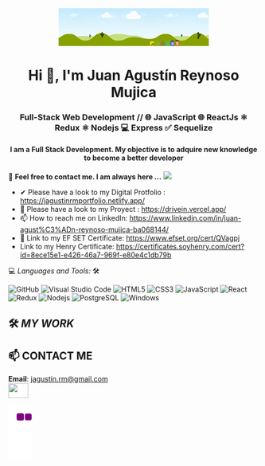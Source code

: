 <div align="center" ><img width="60%" alt="welcome to my profile!" src="https://github.com/jagustinrm/jagustinrm/blob/main/banner.gif"></div>


<h1 align="center">Hi 🙂, I'm Juan Agustín Reynoso Mujica </h1>
<h3 align="center">Full-Stack Web Development // 🌐 JavaScript 🌐 ReactJs ⚛️ Redux ⚛️ Nodejs 💻 Express ✅ Sequelize </h3>

<h4 align="center">I am a Full Stack Development. My objective is to adquire new knowledge to become a better developer</h4>

<!-- ![](https://visitor-badge.glitch.me/badge?page_id=AlanBinu007.AlanBinu007) -->

📝 **Feel free to contact me. I am always here ...** <img src="https://media.giphy.com/media/WUlplcMpOCEmTGBtBW/giphy.gif" width="30">
<br>
- ✔  Please have a look to my Digital Protfolio :  https://jagustinrmportfolio.netlify.app/
- 💪 Please have a look to my Proyect : https://drivein.vercel.app/
- 📫 How to reach me on LinkedIn: https://www.linkedin.com/in/juan-agust%C3%ADn-reynoso-mujica-ba068144/
- 💭 Link to my EF SET Certificate: https://www.efset.org/cert/QVagpj
- Link to my Henry Certificate: https://certificates.soyhenry.com/cert?id=8ece15e1-e426-46a7-969f-e80e4c1db79b

💻 *Languages and Tools:* 🛠️<br>


![GitHub](https://img.shields.io/badge/-GitHub-000000?style=flat&logo=github&logoColor=000000&labelColor=ffffff)
![Visual Studio Code](https://img.shields.io/badge/-VSCode-000000?style=flat&logo=visual-studio-code&labelColor=007ACC)
![HTML5](https://img.shields.io/badge/-HTML5-000000?style=flat&logo=html5&logoColor=ffffff&labelColor=E34F26)
![CSS3](https://img.shields.io/badge/-CSS3-000000?style=flat&logo=css3&logoColor=ffffff&labelColor=1572B6) 
![JavaScript](https://img.shields.io/badge/-JavaScript-000000?style=flat&logo=javascript)
![React](https://img.shields.io/badge/-React-000000?style=flat&logo=react)
![Redux](https://img.shields.io/badge/-Redux-000000?style=flat&logo=redux&logoColor=764ABC&labelColor=ffffff)
![Nodejs](https://img.shields.io/badge/-Nodejs-000000?style=flat&logo=Node.js)
![PostgreSQL](https://img.shields.io/badge/-PostgreSQL-000000?style=flat&logo=postgresql&logoColor=ffffff&labelColor=336791)
![Windows](https://img.shields.io/badge/-Windows-000000?style=flat&logo=windows&logoColor=ffffff&labelColor=0078D6)

## 🛠️ *MY WORK* <br>


## 📫 CONTACT ME <br>
**Email**: jagustin.rm@gmail.com<br>
<a target="blank" href="https://www.linkedin.com/in/juan-agust%C3%ADn-reynoso-mujica-ba068144/"><img align="center" src="https://cdn.jsdelivr.net/npm/simple-icons@3.0.1/icons/linkedin.svg" height="30" width="40" /></a>

<img src= "https://github.com/jagustinrm/jagustinrm/blob/output/github-contribution-grid-snake.gif"/>
